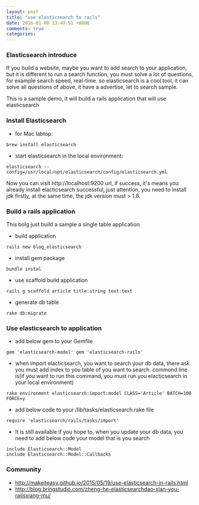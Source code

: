 ```yaml
---
layout: post
title: "use elasticsearch to rails"
date: 2016-01-08 13:49:51 +0800
comments: true
categories: 
---
```


### Elasticsearch introduce
If you build a website, maybe you want to add search to your application, but it is different to run a search function, you must solve a lot of questions, for example search speed, real-time. so elasticsearch is a cool tool, it can solve all questions of above, it have a advertise, let to search sample.

This is a sample demo, it will build a rails application that will use elasticsearch

### Install Elasticsearch
* for Mac labtop:

```
brew install elasticsearch
```

* start elasticsearch in the local environment:

```
elasticsearch --config=/usr/local/opt/elasticsearch/config/elasticsearch.yml
```

Now you can visit http://localhost:9200 url, if success, it's means you already install elacticsearch successful, just attention, you need to install jdk firstly, at the same time, the jdk version must > 1.8. 

### Build a rails application
This bolg just build a sample a single table application

* build application

```
rails new blog_elasticsearch
```

* install gem package

```
bundle instal
```

* use scaffold build application

```
rails g scaffold article title:string text:text
```

* generate db table

```
rake db:migrate
```

### Use elasticsearch to application

* add below gem to your Gemfile

```
gem 'elasticsearch-model' gem 'elasticsearch-rails'
```

* when import elacticsearch, you want to search your db data, there ask you must add index to you table of you want to search. commond line is(if you want to run this command, you must run you elacticsearch in your local environment)

```
rake environment elasticsearch:import:model CLASS='Article' BATCH=100 FORCE=y
```

* add below code to your /lib/tasks/elasticsearch.rake file

```
require 'elasticsearch/rails/tasks/import'
```

* It is still available if you hope to, when you update your db data, you need to add below code your model that is you search

```
include Elasticsearch::Model
include Elasticsearch::Model::Callbacks
```

### Community
* http://makeiteasy.github.io/2015/05/19/use-elasticsearch-in-rails.html
* http://blog.bringstudio.com/zheng-he-elasticsearchdao-xian-you-railsxiang-mu/


